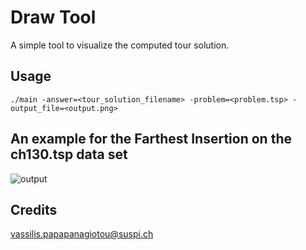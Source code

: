 # Draw Tool
A simple tool to visualize the computed tour solution.

## Usage
```
./main -answer=<tour_solution_filename> -problem=<problem.tsp> -output_file=<output.png>
```

## An example for the Farthest Insertion on the ch130.tsp data set 
![output](http://s17.postimg.org/ppgi79c1r/output.png)
## Credits
<vassilis.papapanagiotou@suspi.ch>
